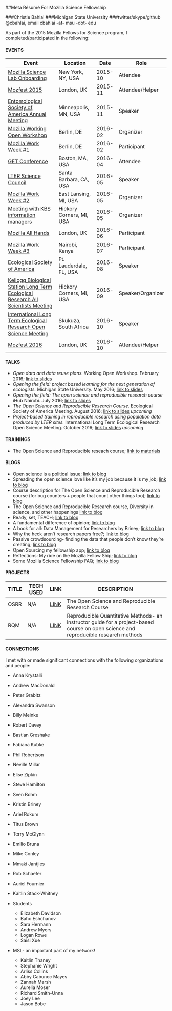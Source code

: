 ##Meta Résumé For Mozilla Science Fellowship

###Christie Bahlai
###Michigan State University
###twitter/skype/github @cbahlai, email cbahlai -at- msu -dot- edu

As part of the 2015 Mozilla Fellows for Science program, I completed/participated in the following: 

#### EVENTS

Event | Location | Date | Role 
----- | -------- | ---- | -----
[Mozilla Science Lab Onboarding]() | New York, NY, USA  | 2015-10 | Attendee
[Mozfest 2015]() | London, UK  | 2015-11 | Attendee/Helper
[Entomological Society of America Annual Meeting]() | Minneapolis, MN, USA | 2015-11 | Speaker
[Mozilla Working Open Workshop]() | Berlin, DE | 2016-02 | Organizer
[Mozilla Work Week #1]() | Berlin, DE  | 2016-02 | Participant
[GET Conference]() | Boston, MA, USA  | 2016-04 | Attendee
[LTER Science Council]() | Santa Barbara, CA, USA | 2016-05 | Speaker
[Mozilla Work Week #2]() | East Lansing, MI, USA | 2016-05 | Organizer
[Meeting with KBS information managers]() | Hickory Corners, MI, USA | 2016-05 | Organizer
[Mozilla All Hands]() | London, UK  | 2016-06 | Participant
[Mozilla Work Week #3]() | Nairobi, Kenya  | 2016-07 | Participant
[Ecological Society of America]() | Ft. Lauderdale, FL, USA  | 2016-08 | Speaker
[Kellogg Biological Station Long Term Ecological Research All Scientists Meeting]() | Hickory Corners, MI, USA  | 2016-09 | Speaker/Organizer
[International Long Term Ecological Research Open Science Meeting]() | Skukuza, South Africa  | 2016-10 | Speaker
[Mozfest 2016]() | London, UK  | 2016-10 | Attendee/Helper

#### TALKS

* *Open data and data reuse plans.* Working Open Workshop. February 2016; [link to slides]()
* *Opening the field: project based learning for the next generation of ecologists.* Michigan State University. May 2016; [link to slides](https://docs.google.com/presentation/d/1vzCDqYf7YjcCDnD0rtz4Mwemf1lOP6yjx_OANiMKJJM/edit?usp=sharing)
* *Opening the field: The open science and reproducible research course* iHub Nairobi. July 2016; [link to slides](https://docs.google.com/presentation/d/1vSipMKepVIHiLXV9azyZ8RxtGoHDuAI_4N9egVyhex4/edit?usp=sharing)
* *The Open Science and Reproducible Research Course.* Ecological Society of America Meeting. August 2016; [link to slides]() *upcoming*
* *Project-based training in reproducible research using population data produced by LTER sites.* International Long Term Ecological Research Open Science Meeting. October 2016; [link to slides]() *upcoming*

#### TRAININGS

* The Open Science and Reproducible reseach course; [link to materials](https://github.com/cbahlai/OSRR_course)



#### BLOGS
* Open science is a political issue; [link to blog](https://practicaldatamanagement.wordpress.com/2015/09/29/open-science-is-a-political-issue/)
* Spreading the open science love like it’s my job because it is my job; [link to blog](https://practicaldatamanagement.wordpress.com/2015/10/21/spreading-the-open-science-love-like-its-my-job-because-it-is-my-job/)
* Course description for The Open Science and Reproducible Research course (for bug counters + people that count other things too); [link to blog](https://practicaldatamanagement.wordpress.com/2015/10/26/course-description-for-the-open-science-and-reproducible-research-course-for-bug-counters-people-that-count-other-things-too/)
* The Open Science and Reproducible Research course, Diversity in science, and other happenings [link to blog](https://practicaldatamanagement.wordpress.com/2015/12/01/the-open-science-and-reproducible-research-course-diversity-in-science-and-other-happenings/)
* Ready, set, TEACH; [link to blog](https://practicaldatamanagement.wordpress.com/2016/01/04/ready-set-teach/)
* A fundamental difference of opinion; [link to blog](https://practicaldatamanagement.wordpress.com/2016/01/22/a-fundamental-difference-of-opinion/)
* A book for all: Data Management for Researchers by Briney; [link to blog](https://practicaldatamanagement.wordpress.com/2016/03/07/a-book-for-all-data-management-for-researchers-by-briney/)
* Why the heck aren’t research papers free?; [link to blog](https://practicaldatamanagement.wordpress.com/2016/03/15/why-the-heck-arent-research-papers-free/)
* Passive crowdsourcing- finding the data that people don’t know they’re creating; [link to blog](https://practicaldatamanagement.wordpress.com/2016/06/01/passive-crowdsourcing-finding-the-data-that-people-dont-know-theyre-creating/)
* Open Sourcing my fellowship app; [link to blog](https://practicaldatamanagement.wordpress.com/2016/06/20/open-sourcing-my-fellowship-app/)
* Reflections: My ride on the Mozilla Fellow Ship; [link to blog](https://practicaldatamanagement.wordpress.com/2016/06/22/reflections-my-ride-on-the-mozilla-fellow-ship/)
* Some Mozilla Science Fellowship FAQ; [link to blog](https://practicaldatamanagement.wordpress.com/2016/07/01/some-mozilla-science-fellowship-faq/)

#### PROJECTS
TITLE | TECH USED | LINK | DESCRIPTION
----- | --------- | ---- | ------------
OSRR | N/A | [LINK](https://github.com/cbahlai/OSRR_course) | The Open Science and Reproducible Research Course
RQM | N/A | [LINK](pending) | Reproducible Quantitative Methods- an instructor guide for a project-based course on open science and reproducible research methods

#### CONNECTIONS
I met with or made significant connections with the following organizations and people:

* Anna Krystalli
* Andrew MacDonald
* Peter Grabitz
* Alexandra Swanson
* Billy Meinke
* Robert Davey
* Bastian Greshake
* Fabiana Kubke
* Phil Robertson
* Neville Millar
* Elise Zipkin
* Steve Hamilton 
* Sven Bohm
* Kristin Briney
* Ariel Rokum
* Titus Brown
* Terry McGlynn
* Emilio Bruna
* Mike Conley
* Mmaki Jantjies
* Rob Schaefer
* Auriel Fournier
* Kaitlin Stack-Whitney
* Students
	* Elizabeth Davidson
	* Baho Eshchanov
	* Sara Hermann
	* Andrew Myers
	* Logan Rowe
	* Saisi Xue

* MSL- an important part of my network!
	* Kaitlin Thaney
	* Stephanie Wright
	* Arliss Collins
	* Abby Cabunoc Mayes
	* Zannah Marsh
	* Aurelia Moser
	* Richard Smith-Unna
	* Joey Lee
	* Jason Bobe
